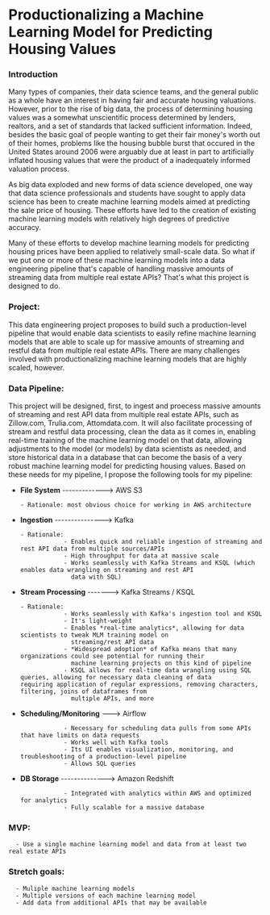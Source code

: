 # Productionalizing a Machine Learning Model for Predicting Housing Values

### Introduction

Many types of companies, their data science teams, and the general public as a whole have an interest in having fair and accurate housing valuations. However, prior to the rise of big data, the process of determining housing values was a somewhat unscientific process determined by lenders, realtors, and a set of standards that lacked sufficient information. Indeed, besides the basic goal of people wanting to get their fair money's worth out of their homes, problems like the housing bubble burst that occured in the United States around 2006 were arguably due at least in part to artificially inflated housing values that were the product of a inadequately informed valuation process.

As big data exploded and new forms of data science developed, one way that data science professionals and students have sought to apply data science has been to create machine learning models aimed at predicting the sale price of housing. These efforts have led to the creation of existing machine learning models with relatively high degrees of predictive accuracy.

Many of these efforts to develop machine learning models for predicting housing prices have been applied to relatively small-scale data. So what if we put one or more of these machine learning models into a data engineering pipeline that's capable of handling massive amounts of streaming data from multiple real estate APIs? That's what this project is designed to do.

### Project:

This data engineering project proposes to build such a production-level pipeline that would enable data scientists to easily refine machine learning models that are able to scale up for massive amounts of streaming and restful data from multiple real estate APIs. There are many challenges involved with productionalizing machine learning models that are highly scaled, however.


### Data Pipeline:

This project will be designed, first, to ingest and proecess massive amounts of streaming and rest API data from multiple real estate APIs, such as Zillow.com, Trulia.com, Attomdata.com. It will also facilitate processing of stream and restful data processing, clean the data as it comes in, enabling real-time training of the machine learning model on that data, allowing adjustments to the model (or models) by data scientists as needed, and store historical data in a database that can become the basis of a very robust machine learning model for predicting housing values.  Based on these needs for my pipeline, I propose the following tools for my pipeline:

- **File System** -------------> AWS S3 

      - Rationale: most obvious choice for working in AWS architecture


- **Ingestion** ---------------> Kafka

      - Rationale:
                  - Enables quick and reliable ingestion of streaming and rest API data from multiple sources/APIs
                  - High throughput for data at massive scale
                  - Works seamlessly with Kafka Streams and KSQL (which enables data wrangling on streaming and rest API  
                    data with SQL)


- **Stream Processing** -------> Kafka Streams / KSQL
                  
      - Rationale:
                  - Works seamlessly with Kafka's ingestion tool and KSQL
                  - It's light-weight
                  - Enables *real-time analytics*, allowing for data scientists to tweak MLM training model on 
                    streaming/rest API data
                  - *Widespread adoption* of Kafka means that many organizations could see potential for running their  
                    machine learning projects on this kind of pipeline
                  - KSQL allows for real-time data wrangling using SQL queries, allowing for necessary data cleaning of data                     requiring application of regular expressions, removing characters, filtering, joins of dataframes from
                    multiple APIs, and more 
                    

- **Scheduling/Monitoring** ---> Airflow

                  - Necessary for scheduling data pulls from some APIs that have limits on data requests
                  - Works well with Kafka tools
                  - Its UI enables visualization, monitoring, and troubleshooting of a production-level pipeline
                  - Allows SQL queries
               

- **DB Storage** --------------> Amazon Redshift

                  - Integrated with analytics within AWS and optimized for analytics
                  - Fully scalable for a massive database


### MVP:

      - Use a single machine learning model and data from at least two real estate APIs

### Stretch goals: 

      - Muliple machine learning models
      - Multiple versions of each machine learning model
      - Add data from additional APIs that may be available
      

